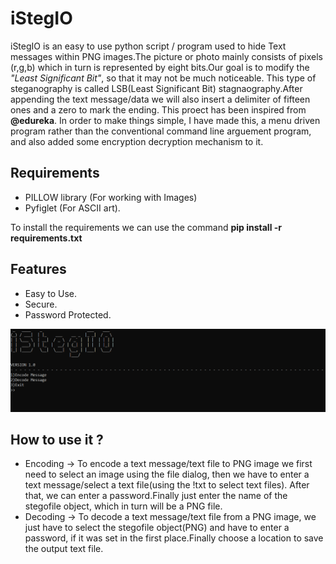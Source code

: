 <h1>iStegIO</h1>
iStegIO is an easy to use python script / program used to hide Text messages within PNG images.The picture or photo mainly consists of pixels (r,g,b) which in turn is represented by eight bits.Our goal is to modify the <em>"Least Significant Bit"</em>, so that it may not be much noticeable. This type of steganography is called LSB(Least Significant Bit) stagnaography.After appending the text message/data we will also insert a delimiter of fifteen ones and a zero to mark the ending. This proect has been inspired from <b>@edureka</b>. In order to make things simple, I have made this, a menu driven program rather than the conventional command line arguement program, and also added some encryption decryption mechanism to it.


<h2>Requirements</h2>
<ul><li>
PILLOW library (For working with Images)</li>
<li>Pyfiglet (For ASCII art).</li></ul>

To install the requirements we can use the command <b>pip install -r requirements.txt</b>

<h2>Features</h2>
<ul>
  <li>Easy to Use.</li>
  <li>Secure.</li>
  <li>Password Protected.</li> 
</ul>
<img src='image.PNG'/>
<h2>How to use it ?</h2>
<ul>
  <li>Encoding -> To encode a text message/text file to PNG image we first need to select an image using the file dialog, then we have to enter a text message/select a 
  text file(using the !txt to select text files). After that, we can enter a password.Finally just enter the name of the stegofile object, which in turn will be a PNG file.</li>
  <li>Decoding -> To decode a text message/text file from a PNG image, we just have to select the stegofile object(PNG) and have to enter a password, if it was set in the first place.Finally choose a location to save the output text file.</li>
</ul>

